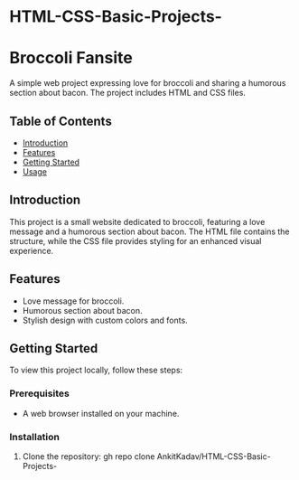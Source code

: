 # HTML-CSS-Basic-Projects-
# Broccoli Fansite
A simple web project expressing love for broccoli and sharing a humorous section about bacon. The project includes HTML and CSS files.
## Table of Contents
- [Introduction](#introduction)
- [Features](#features)
- [Getting Started](#getting-started)
- [Usage](#usage)
## Introduction
This project is a small website dedicated to broccoli, featuring a love message and a humorous section about bacon. The HTML file contains the structure, while the CSS file provides styling for an enhanced visual experience.
## Features
- Love message for broccoli.
- Humorous section about bacon.
- Stylish design with custom colors and fonts.
## Getting Started
To view this project locally, follow these steps:
### Prerequisites
- A web browser installed on your machine.
### Installation
1. Clone the repository:
gh repo clone AnkitKadav/HTML-CSS-Basic-Projects-
